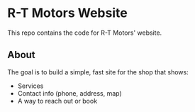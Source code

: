 # R-T Motors Website

This repo contains the code for R-T Motors' website.

## About
The goal is to build a simple, fast site for the shop that shows:
- Services
- Contact info (phone, address, map)
- A way to reach out or book
